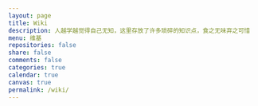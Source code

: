 ```yaml
---
layout: page
title: Wiki
description: 人越学越觉得自己无知，这里存放了许多琐碎的知识点，食之无味弃之可惜
menu: 维基
repositories: false
share: false
comments: false
categories: true
calendar: true
canvas: true
permalink: /wiki/
---
```


<script>
    var categories = new Map();
    var wikis = new Map();
    {% for article in site.wiki %}
      wikis.set("{{ article.title }}", "{{ article.url }}")
      if(categories.has("{{ article.categories }}")) {
        categories.get("{{ article.categories }}").push("{{ article.title }}");
      } else {
        var category = new Array("{{ article.title }}");
        categories.set("{{ article.categories }}", category);
      }
    {% endfor %}
    var HTML = '';
    categories.forEach(function (value, key, map) {
      HTML += '<h3>' + key + '</h3><ol class="posts-list">';
      var tmp = value;
      for(var i = 0; i < tmp.length; i++) {
        HTML += '<li class="posts-list-item"><a class="posts-list-name" href="'+ wikis.get(tmp[i]) + '">' + tmp[i] + '</a></li>';
        console.log(tmp[i] + " : " + wikis.get(tmp[i]));
      }
      HTML += '</ol>';
    });
    document.write(HTML);
</script>

